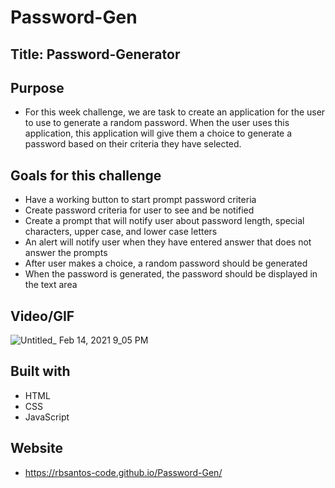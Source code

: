 # Password-Gen

## Title: Password-Generator

## Purpose
* For this week challenge, we are task to create an application for the user to use to generate a random password. When the user uses this application, this application will give them a choice to generate a password based on their criteria they have selected.

## Goals for this challenge
* Have a working button to start prompt password criteria
* Create password criteria for user to see and be notified 
* Create a prompt that will notify user about password length, special characters, upper case, and lower case letters
* An alert will notify user when they have entered answer that does not answer the prompts
* After user makes a choice, a random password should be generated 
* When the password is generated, the password should be displayed in the text area


## Video/GIF
![Untitled_ Feb 14, 2021 9_05 PM](https://user-images.githubusercontent.com/77135925/107912470-64bb7280-6f13-11eb-8eb8-967f07bfdb47.gif)



## Built with
* HTML
* CSS
* JavaScript

## Website
* https://rbsantos-code.github.io/Password-Gen/
